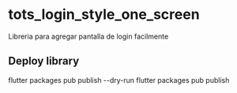 # tots_login_style_one_screen

Libreria para agregar pantalla de login facilmente

## Deploy library
flutter packages pub publish --dry-run
flutter packages pub publish